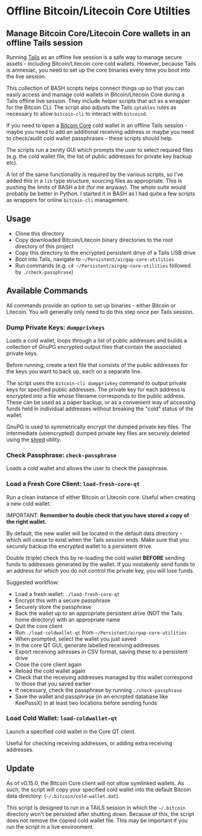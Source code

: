 Offline Bitcoin/Litecoin Core Utilties
=====================================
## Manage Bitcoin Core/Litecoin Core wallets in an offline Tails session
Running [Tails](https://tails.boum.org/) as an offline live session is a safe way to manage secure assets - including Bitcoin/Litecoin core cold wallets. However, because Tails is amnesiac, you need to set up the core binaries every time you boot into the live session.

This collection of BASH scripts helps connect things up so that you can easily access and manage cold wallets in Bitcoin/Litecoin Core during a Tails offline live session. They include helper scripts that act as a wrapper for the Bitcoin CLI. The script also adjusts the Tails `iptables` rules as necessary to allow `bitcoin-cli` to interact with `bitcoind`.

If you need to open a [Bitcoin Core](https://bitcoin.org/en/bitcoin-core/) cold wallet in an offline Tails session - maybe you need to add an additional receiving address or maybe you need to check/audit cold wallet passphrases - these scripts should help.

The scripts run a zenity GUI which prompts the user to select required files (e.g. the cold wallet file, the list of public addresses for private key backup etc).

A lot of the same functionality is required by the various scripts, so I've added this in a `lib` type structure, sourcing files as appropriate. This is pushing the limits of BASH a bit (for me anyway). The whole suite would probably be better in Python. I started it in BASH as I had quite a few scripts as wrappers for online `bitcoin-cli` management.

## Usage
* Clone this directory
* Copy downloaded Bitcoin/Litecoin binary directories to the root directory of this project
* Copy this directory to the encrypted persistent drive of a Tails USB drive
* Boot into Tails, navigate to `~/Persistent/airgap-core-utilities`
* Run commands (e.g. `cd ~/Persistent/airgap-core-utilities` followed by `./check-passphrase`)

## Available Commands
All commands provide an option to set up binaries - either Bitcoin or Litecoin. You will generally only need to do this step once per Tails session.

### Dump Private Keys: `dumpprivkeys`
Loads a cold wallet, loops through a list of public addresses and builds a collection of GnuPG encrypted output files that contain the associated private keys.

Before running, create a text file that consists of the public addresses for the keys you want to back up, each on a separate line.

The script uses the `bitcoin-cli dumpprivkey` command to output private keys for specified public addresses. The private key for each address is encrypted into a file whose filename corresponds to the public address. These can be used as a paper backup, or as a convenient way of accessing funds held in individual addresses without breaking the "cold" status of the wallet.

GnuPG is used to symmetrically encrypt the dumped private key files. The intermediate (unencrypted) dumped private key files are securely deleted using the [shred](https://www.gnu.org/software/coreutils/manual/html_node/shred-invocation.html) utility.

### Check Passphrase: `check-passphrase`
Loads a cold wallet and allows the user to check the passphrase.

### Load a Fresh Core Client: `load-fresh-core-qt`
Run a clean instance of either Bitcoin or Litecoin core. Useful when creating a new cold wallet.

IMPORTANT: **Remember to double check that you have stored a copy of the right wallet.**

By default, the new wallet will be located in the default data directory - which will cease to exist when the Tails session ends. Make sure that you securely backup the encrypted wallet to a persistent drive.

Double (triple) check this by re-loading the cold wallet **BEFORE** sending funds to addresses generated by the wallet. If you mistakenly send funds to an address for which you do not control the private key, you will lose funds.

Suggested workflow:

* Load a fresh wallet: `./load-fresh-core-qt`
* Encrypt this with a secure passphrase
* Securely store the passphrase
* Back the wallet up to an appropriate persistent drive (NOT the Tails home directory) with an appropriate name
* Quit the core client
* Run `./load-coldwallet-qt` from `~/Persistent/airgap-core-utilities`
* When prompted, select the wallet you just saved
* In the core QT GUI, generate labelled receiving addresses
* Export receiving adresses in CSV format, saving these to a persistent drive
* Close the core client again
* Reload the cold wallet again
* Check that the receiving addresses managed by this wallet correspond to those that you saved earlier
* If necessary, check the passphrase by running `./check-passphrase`
* Save the wallet and passphrase (in an encrpted database like KeePassX) in at least two locations before sending funds

### Load Cold Wallet: `load-coldwallet-qt`
Launch a specified cold wallet in the Core QT client.

Useful for checking receiving addresses, or adding extra receiving addresses.

## Update
As of v0.15.0, the Bitcoin Core client will not allow symlinked wallets. As such, the script will copy your specified cold wallet into the default Bitcoin data directory: (`~/.bitcoin/cold-wallet.dat`).

This script is designed to run in a TAILS session in which the `~/.bitcoin` directory won't be persisted after shutting down. Because of this, the script does not remove the copied cold wallet file. This may be important if you run the script in a live environment.
